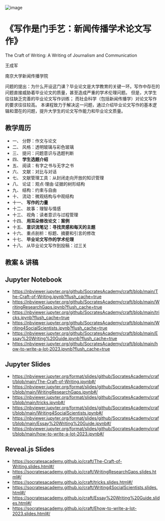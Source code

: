 ![image](https://user-images.githubusercontent.com/543384/194266813-923ba7a3-9481-4daf-9a4b-1b291253db52.png)


# 《写作是门手艺：新闻传播学术论文写作》

The Craft of Writing: A Writing of Journalism and Communication

王成军

南京大学新闻传播学院

问题的提出：为什么开设这门课？毕业论文是大学教育的关键一环。写作中存在的问题直接威胁着毕业论文的质量，甚至造成严重的学术伦理问题。
但是，大学生往往缺乏完善的毕业论文写作训练；
而社会科学（包括新闻传播学）对论文写作的要求往往较高。
本课程致力于解决这一问题，通过介绍毕业论文写作的基本逻辑和潜在的问题，提升大学生的论文写作能力和毕业论文质量。

## 教学周历

- 一、	分野：作文与论文
- 二、	风格：透明玻璃与彩色玻璃
- 三、	提问：问题意识与选题判断
- 四、	**学生选题介绍**
- 五、	阅读：有字之书与无字之书
- 六、	文献：对比与对话
- 七、	文献管理工具：从封闭走向开放的知识管理
- 八、	论证：观点·理由·证据的树形结构
- 九、	结构：约束与自由
- 十、	流动：微观结构与中观结构
- 十一、	**写作的力量**
- 十二、	故事：理智与情感
- 十三、	视角：读者意识与过程管理
- 十四、	**用耳朵修改论文：案例**
- 十五、	**意识流笔记：寻找灵感和每天的主题**
- 十六、	重点剖析：标题、摘要和引言的修改
- 十七、	**毕业论文写作的学术伦理**
- 十八、	从毕业论文写作到投稿：过三关

## 教案 & 讲稿
## Jupyter Notebook

- https://nbviewer.jupyter.org/github/SocratesAcademy/craft/blob/main/The-Craft-of-Writing.ipynb?flush_cache=true
- https://nbviewer.jupyter.org/github/SocratesAcademy/craft/blob/main/WritingResearchGaps.ipynb?flush_cache=true
- https://nbviewer.jupyter.org/github/SocratesAcademy/craft/blob/main/tricks.ipynb?flush_cache=true
- https://nbviewer.jupyter.org/github/SocratesAcademy/craft/blob/main/Writing4SocialScientists.ipynb?flush_cache=true
- https://nbviewer.jupyter.org/github/SocratesAcademy/craft/blob/main/Essay%20Writing%20Guide.ipynb?flush_cache=true
- https://nbviewer.jupyter.org/github/SocratesAcademy/craft/blob/main/how-to-write-a-lot-2023.ipynb?flush_cache=true



## Jupyter Slides

- https://nbviewer.jupyter.org/format/slides/github/SocratesAcademy/craft/blob/main/The-Craft-of-Writing.ipynb#/
- https://nbviewer.jupyter.org/format/slides/github/SocratesAcademy/craft/blob/main/WritingResearchGaps.ipynb#/
- https://nbviewer.jupyter.org/format/slides/github/SocratesAcademy/craft/blob/main/tricks.ipynb#/
- https://nbviewer.jupyter.org/format/slides/github/SocratesAcademy/craft/blob/main/Writing4SocialScientists.ipynb#/
- https://nbviewer.jupyter.org/format/slides/github/SocratesAcademy/craft/blob/main/Essay%20Writing%20Guide.ipynb#/
- https://nbviewer.jupyter.org/format/slides/github/SocratesAcademy/craft/blob/main/how-to-write-a-lot-2023.ipynb#/


## Reveal.js Slides
- https://socratesacademy.github.io/craft/The-Craft-of-Writing.slides.html#/
- https://socratesacademy.github.io/craft/WritingResearchGaps.slides.html#/
- https://socratesacademy.github.io/craft/tricks.slides.html#/
- https://socratesacademy.github.io/craft/Writing4SocialScientists.slides.html#/
- https://socratesacademy.github.io/craft/Essay%20Writing%20Guide.slides.html#/
- https://socratesacademy.github.io/craft/Ehow-to-write-a-lot-2023.slides.html#/


